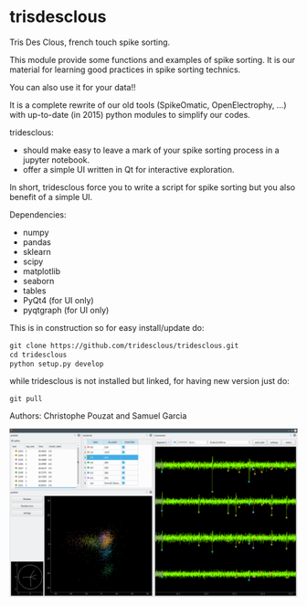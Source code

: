 # trisdesclous
Tris Des Clous, french touch spike sorting.

This module provide some functions and examples of spike sorting.
It is our material for learning good practices in spike sorting technics.

You can also use it for your data!!

It is a complete rewrite of our old tools (SpikeOmatic, OpenElectrophy, ...)
with up-to-date (in 2015) python modules to simplify our codes.

tridesclous:
  * should make easy to leave a mark of your spike sorting process in a jupyter notebook.
  * offer a simple UI written in Qt for interactive exploration.

In short, tridesclous force you to write a script for spike sorting but you also benefit of a simple UI.


Dependencies:
  * numpy
  * pandas
  * sklearn
  * scipy
  * matplotlib
  * seaborn
  * tables
  * PyQt4 (for UI only)
  * pyqtgraph (for UI only)


This is in construction so for easy install/update do:
```
git clone https://github.com/tridesclous/tridesclous.git
cd tridesclous
python setup.py develop
```

while tridesclous is not installed but linked, for having new version just do:
```
git pull
```



Authors: Christophe Pouzat and Samuel Garcia


![snapshot](snapshot.png)